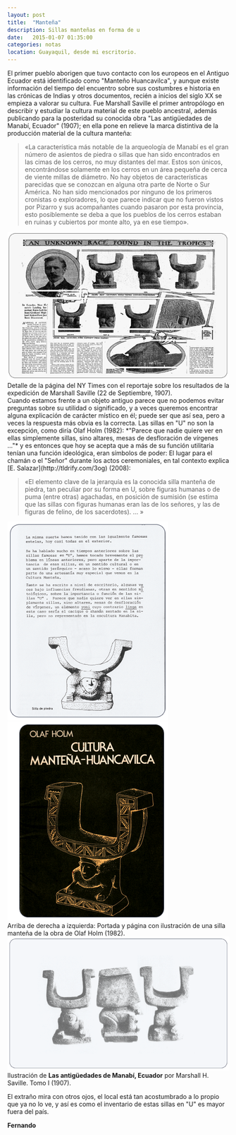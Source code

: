 ```yaml
---
layout: post
title:  "Manteña"
description: Sillas manteñas en forma de u 
date:   2015-01-07 01:35:00
categories: notas
location: Guayaquil, desde mi escritorio.
---
```


El primer pueblo aborigen que tuvo contacto con los europeos en el Antiguo Ecuador está identificado como "Manteño Huancavilca", y aunque existe información del tiempo del encuentro sobre sus costumbres e historia en las crónicas de Indias y otros documentos, recién a inicios del siglo XX se empieza a valorar su cultura.  Fue Marshall Saville el primer antropólogo en describir y estudiar la cultura material de este pueblo ancestral, además publicando para la posteridad su conocida obra "Las antigüedades de Manabí, Ecuador" (1907); en ella pone en relieve la marca distintiva de la producción material de la cultura manteña:  

> &laquo;La característica más notable de la arqueología de Manabí es el gran número de asientos de piedra o sillas que han sido encontrados en las cimas de los cerros, no muy distantes del mar. Estos son únicos, encontrándose solamente en los cerros en un área pequeña de cerca de viente millas de diámetro. No hay objetos de características parecidas que se conozcan en alguna otra parte de Norte o Sur América. No han sido mencionados por ninguno de los primeros cronistas o exploradores, lo que parece indicar que no fueron vistos por Pizarro y sus acompañantes cuando pasaron por esta provincia, esto posiblemente se deba a que los pueblos de los cerros estaban en ruinas y cubiertos por monte alto, ya en ese tiempo&raquo;.

<section class="fluido">
				<div class="gallery">
				<a href="/assets/saville.png" title="" data-fluidbox class="col-1"><img src="/assets/saville.png" alt="" title="" /></a>								
				<figcaption>Detalle de la página del NY Times con el reportaje sobre los resultados de la expedición de Marshall Saville (22 de Septiembre, 1907).</figcaption>
</div>
</section>  
Cuando estamos frente a un objeto antiguo parece que no podemos evitar preguntas sobre su utilidad o significado, y a veces queremos encontrar alguna explicación de carácter místico en él; puede ser que así sea, pero a veces la respuesta más obvia es la correcta. Las sillas en "U" no son la excepción, como diría Olaf Holm (1982): *"Parece que nadie quiere ver en ellas simplemente sillas, sino altares, mesas de desfloración de vírgenes ..."* y es entonces que hoy se acepta que a más de su función utilitaria tenían una función ideológica, eran símbolos de poder: El lugar para el chamán o el "Señor" durante los actos ceremoniales, en tal contexto explica [E. Salazar](http://tldrify.com/3og) (2008):

> &laquo;El elemento clave de la jerarquía es la conocida silla manteña de piedra, tan peculiar por su forma en U, sobre figuras humanas o de puma (entre otras) agachadas, en posición de sumisión (se estima que las sillas con figuras humanas eran las de los señores, y las de figuras de felino, de los sacerdotes). ... &raquo;

<section class="fluido">
				<div class="gallery">
				<a href="/assets/u-chair1.png" title="" data-fluidbox class="col-2"><img src="/assets/u-chair1.png" alt="" title="" /></a>								
				<a href="/assets/u-chair2.png" title="" data-fluidbox class="col-2"><img src="/assets/u-chair2.png" alt="" title="" /></a>
				<figcaption>Arriba de derecha a izquierda: Portada y página con ilustración de una silla manteña de la obra de Olaf Holm (1982).</figcaption>
</div>
</section> 
<section class="fluido">
				<div class="gallery">
				<a href="/assets/u-chair.png" title="" data-fluidbox class="col-1"><img src="/assets/u-chair.png" alt="" title="" /></a>
			<figcaption>Ilustración de <b>Las antigüedades de Manabí, Ecuador</b> por Marshall H. Saville. Tomo I (1907).</figcaption>
</div>
</section> 
   
El extraño mira con otros ojos, el local está tan acostumbrado a lo propio que ya no lo ve, y así es como el inventario de estas sillas en "U" es mayor fuera del país.  

**Fernando**   
